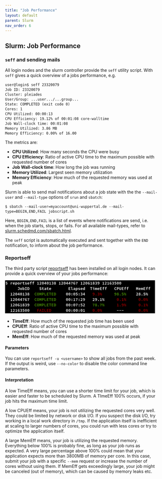 ```yaml
---
title: "Job Performance"
layout: default
parent: Slurm
nav_order: 6
---
```


## Slurm: Job Performance

### `seff` and sending mails
All login nodes and the slurm controller provide the `seff` utility script.
With `seff` gives a quick overview of a jobs performance, e.g.

```
user@login$ seff 23320079
Job ID: 23320079
Cluster: pleiades
User/Group: ...user.../...group...
State: COMPLETED (exit code 0)
Cores: 1
CPU Utilized: 00:00:13
CPU Efficiency: 19.12% of 00:01:08 core-walltime
Job Wall-clock time: 00:01:08
Memory Utilized: 3.86 MB
Memory Efficiency: 0.00% of 16.00 
```

The metrics are:
* **CPU Utilized**: How many seconds the CPU were busy
* **CPU Efficiency**: Ratio of active CPU time to the maximum possible with requested number of cores
* **Job Wall-clock time**: How long the job was running
* **Memory Utilized**: Largest seen memory utilization
* **Memory Efficiency**: How much of the requested memory was used at peak

Slurm is able to send mail notifications about a job state with the the `--mail-user` and `--mail-type` options of `srun` and `sbatch`:
```
$ sbatch --mail-user=myaccount@uni-wuppertal.de --mail-type=BEGIN,END,FAIL jobscript.sh
```
Here, `BEGIN,END,FAIL` is a list of events where notifications are send, i.e. when the job starts, stops, or fails.
For all available mail-types, refer to [slurm.schedmd.com/sbatch.html](https://slurm.schedmd.com/sbatch.html#OPT_mail-type).

The `seff` script is automatically executed and sent together with the `END` notification, to inform about the job performance.


### Reportseff
The third party script [reportseff](https://github.com/troycomi/reportseff) has been installed on all login nodes.
It can provide a quick overview of your jobs performance:

[![reportseff example report](../assets/img/reportseff.png)](../assets/img/reportseff.png)

* **TimeEff**: How much of the requested job time has been used
* **CPUEff**: Ratio of active CPU time to the maximum possible with requested number of cores
* **MemEff**: How much of the requested memory was used at peak

#### Parameters
You can use `reportseff -u <username>` to show all jobs from the past week.
If the output is weird, use `--no-color` to disable the color command line parameters.

#### Interpretation
A low TimeEff means, you can use a shorter time limit for your job, which is easier and faster to be scheduled by Slurm.
A TImeEff 100% occurs, if your job hits the maximum time limit.

A low CPUEff means, your job is not utilizing the requested cores very well.
They could be limited by network or disk I/O.
If you suspect the disk I/O, try working in a local work directory in `/tmp`.
If the application itself is inefficient at scaling to larger numbers of cores, you could run with less cores or try to optimize the application itself.

A large MemEff means, your job is utilizing the requested memory.
Everything below 100% is probably fine, as long as your job runs as expected.
A very large percentage above 100% could mean that your application expects more than 3800MB of memory per core.
In this case, submit your job with a specific `--mem` request or increase the number of cores without using them.
If MemEff gets exceedingly large, your job might be canceled (out of memory), which can be caused by memory leaks etc.

